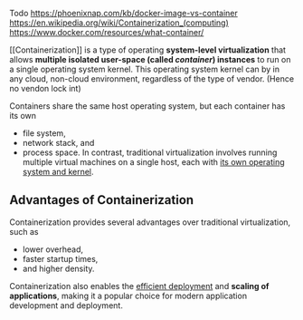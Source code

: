 Todo
https://phoenixnap.com/kb/docker-image-vs-container
https://en.wikipedia.org/wiki/Containerization_(computing)
https://www.docker.com/resources/what-container/


[[Containerization]] is a type of operating **system-level virtualization** that allows **multiple isolated user-space (called *container*) instances** to run on a single operating system kernel. 
This operating system kernel can by in any cloud, non-cloud environment, regardless of the type of vendor. (Hence no vendon lock int)


Containers share the same host operating system, but each container has its own
- file system, 
- network stack, and 
- process space. 
In contrast, traditional virtualization involves running multiple virtual machines on a single host, each with <u>its own operating system and kernel</u>.

## Advantages of Containerization
Containerization provides several advantages over traditional virtualization, such as 
- lower overhead, 
- faster startup times, 
- and higher density. 

Containerization also enables the <u>efficient deployment</u> and **scaling of applications**, making it a popular choice for modern application development and deployment.

